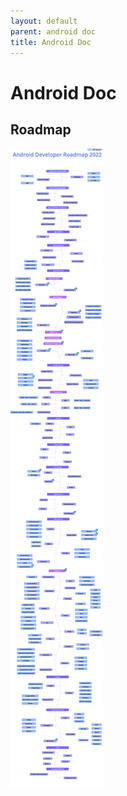 ```yaml
---
layout: default
parent: android doc
title: Android Doc
---
```

# Android Doc

## Roadmap
![android_developer_roadmap](android_developer_roadmap.png) 